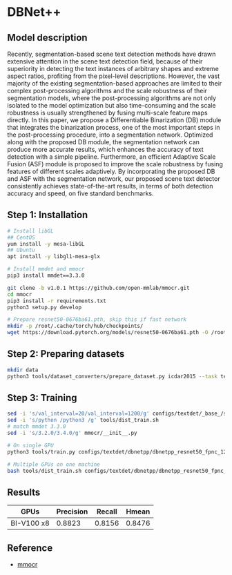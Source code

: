 # DBNet++

## Model description

Recently, segmentation-based scene text detection methods have drawn extensive attention in the scene text detection field, because of their superiority in detecting the text instances of arbitrary shapes and extreme aspect ratios, profiting from the pixel-level descriptions. However, the vast majority of the existing segmentation-based approaches are limited to their complex post-processing algorithms and the scale robustness of their segmentation models, where the post-processing algorithms are not only isolated to the model optimization but also time-consuming and the scale robustness is usually strengthened by fusing multi-scale feature maps directly. In this paper, we propose a Differentiable Binarization (DB) module that integrates the binarization process, one of the most important steps in the post-processing procedure, into a segmentation network. Optimized along with the proposed DB module, the segmentation network can produce more accurate results, which enhances the accuracy of text detection with a simple pipeline. Furthermore, an efficient Adaptive Scale Fusion (ASF) module is proposed to improve the scale robustness by fusing features of different scales adaptively. By incorporating the proposed DB and ASF with the segmentation network, our proposed scene text detector consistently achieves state-of-the-art results, in terms of both detection accuracy and speed, on five standard benchmarks.

## Step 1: Installation

```bash
# Install libGL
## CentOS
yum install -y mesa-libGL
## Ubuntu
apt install -y libgl1-mesa-glx

# Install mmdet and mmocr
pip3 install mmdet==3.3.0

git clone -b v1.0.1 https://github.com/open-mmlab/mmocr.git
cd mmocr
pip3 install -r requirements.txt
python3 setup.py develop

# Prepare resnet50-0676ba61.pth, skip this if fast network
mkdir -p /root/.cache/torch/hub/checkpoints/
wget https://download.pytorch.org/models/resnet50-0676ba61.pth -O /root/.cache/torch/hub/checkpoints/resnet50-0676ba61.pth
```

## Step 2: Preparing datasets

```bash
mkdir data
python3 tools/dataset_converters/prepare_dataset.py icdar2015 --task textdet
```

## Step 3: Training

```bash
sed -i 's/val_interval=20/val_interval=1200/g' configs/textdet/_base_/schedules/schedule_sgd_1200e.py
sed -i 's/python /python3 /g' tools/dist_train.sh
# match mmdet 3.3.0
sed -i 's/3.2.0/3.4.0/g' mmocr/__init__.py

# On single GPU
python3 tools/train.py configs/textdet/dbnetpp/dbnetpp_resnet50_fpnc_1200e_icdar2015.py

# Multiple GPUs on one machine
bash tools/dist_train.sh configs/textdet/dbnetpp/dbnetpp_resnet50_fpnc_1200e_icdar2015.py 8
```
## Results

|    GPUs    | Precision | Recall | Hmean |
| ---------- | --------- | ------ | ----- |
| BI-V100 x8 | 0.8823 | 0.8156 | 0.8476 |

## Reference

- [mmocr](https://github.com/open-mmlab/mmocr/tree/v1.0.1/configs/textdet/dbnetpp)
